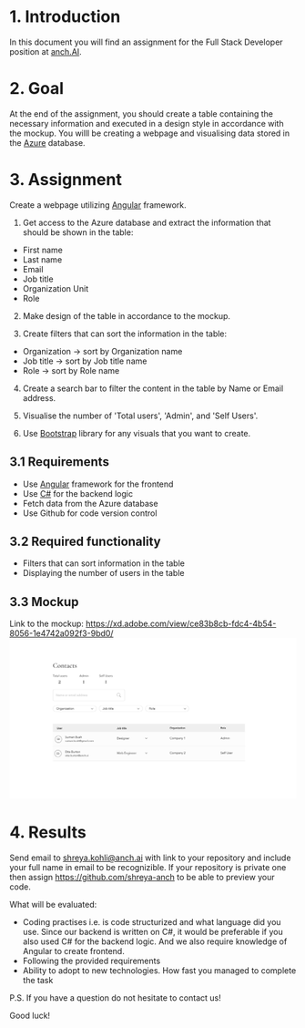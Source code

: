 # 1. Introduction
In this document you will find an assignment for the Full Stack Developer position at [anch.AI](https://anch.ai/).
# 2. Goal
At the end of the assignment, you should create a table containing the necessary information and executed in a design style in accordance with the mockup. You willl be creating a webpage and visualising data stored in the [Azure](https://azure.microsoft.com/) database.
# 3. Assignment
Create a webpage utilizing [Angular](https://angular.io/) framework.

1. Get access to the Azure database and extract the information that should be shown in the table:
- First name
- Last name 
- Email
- Job title
- Organization Unit
- Role

2. Make design of the table in accordance to the mockup.

3. Create filters that can sort the information in the table:
- Organization -> sort by Organization name
- Job title -> sort by Job title name
- Role -> sort by Role name

4. Create a search bar to filter the content in the table by Name or Email address.

5. Visualise the number of 'Total users', 'Admin', and 'Self Users'.

6. Use [Bootstrap](https://getbootstrap.com/) library for any visuals that you want to create.
## 3.1 Requirements
- Use [Angular](https://angular.io/) framework for the frontend
- Use [C#](https://docs.microsoft.com/) for the backend logic
- Fetch data from the Azure database
- Use Github for code version control
## 3.2 Required functionality
- Filters that can sort information in the table
- Displaying the number of users in the table
## 3.3 Mockup
Link to the mockup: https://xd.adobe.com/view/ce83b8cb-fdc4-4b54-8056-1e4742a092f3-9bd0/
![](https://github.com/shreya-anch/Fullstack_assignment/blob/74fbfe8cdb346638e3cce2cf28fb147ba970c325/assets/Contacts%20mockup.png)
# 4. Results
Send email to shreya.kohli@anch.ai with link to your repository and include your full name in email to be recognizible. If your repository is private one then assign https://github.com/shreya-anch to be able to preview your code.

What will be evaluated:

- Coding practises i.e. is code structurized and what language did you use. Since our backend is written on C#, it would be preferable if you also used C# for the backend logic. And we also require knowledge of Angular to create frontend.
- Following the provided requirements
- Ability to adopt to new technologies. How fast you managed to complete the task

P.S. If you have a question do not hesitate to contact us!

Good luck!


